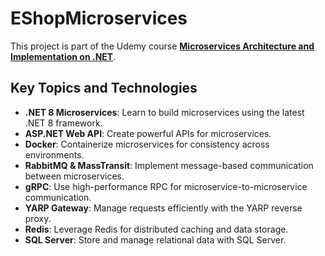 # EShopMicroservices

This project is part of the Udemy course [**Microservices Architecture and Implementation on .NET**](https://www.udemy.com/course/microservices-architecture-and-implementation-on-dotnet/).

## Key Topics and Technologies

- **.NET 8 Microservices**: Learn to build microservices using the latest .NET 8 framework.
- **ASP.NET Web API**: Create powerful APIs for microservices.
- **Docker**: Containerize microservices for consistency across environments.
- **RabbitMQ & MassTransit**: Implement message-based communication between microservices.
- **gRPC**: Use high-performance RPC for microservice-to-microservice communication.
- **YARP Gateway**: Manage requests efficiently with the YARP reverse proxy.
- **Redis**: Leverage Redis for distributed caching and data storage.
- **SQL Server**: Store and manage relational data with SQL Server.
